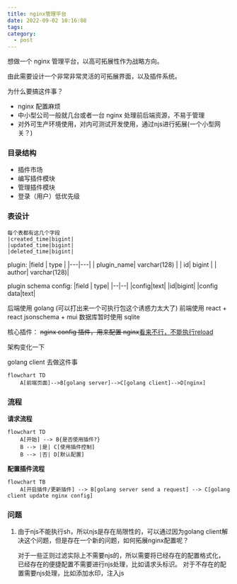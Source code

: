 ```yaml
---
title: nginx管理平台
date: 2022-09-02 10:16:08
tags:
category:
  - post
---
```


想做一个 nginx 管理平台，以高可拓展性作为战略方向。

由此需要设计一个非常非常灵活的可拓展界面，以及插件系统。

为什么要搞这件事？
- nginx 配置麻烦
- 中小型公司一般就几台或者一台 nginx 处理前后端资源，不易于管理
- 对外可生产环境使用，对内可测试开发使用，通过njs进行拓展(一个小型网关？)

### 目录结构

- 插件市场
- 编写插件模块
- 管理插件模块
- 登录（用户）低优先级

### 表设计

```
每个表都有这几个字段
|created_time|bigint|
|updated_time|bigint|
|deleted_time|bigint|
```

plugin:
|field | type |
|---|---|
| plugin_name| varchar(128) |
| id| bigint |
| author| varchar(128)|

plugin schema config:
|field | type|
|--|--|
|config|text|
|id|bigint|
|config data|text|

后端使用 golang (可以打出来一个可执行包这个诱惑力太大了)
前端使用 react + react jsonschema + mui
数据库暂时使用 sqlite

核心插件：
~~nginx config 插件，用来配置 nginx~~[看来不行，不能执行reload](https://github.com/nginx/njs/issues/10)

架构变化一下

golang client 去做这件事

```mermaid
flowchart TD
	A[前端页面]-->B[golang server]-->C[golang client]-->D[nginx]
```


### 流程

**请求流程**
```mermaid
flowchart TD
	A[开始] --> B{是否使用插件?}
	B --> |是| C[使用插件控制]
	B --> |否| D[默认配置]
```
**配置插件流程**
```mermaid
flowchart TB
	A[开启插件/更新插件] --> B[golang server send a request] --> C[golang client update nginx config]
```

### 问题
1. 由于njs不能执行sh，所以njs是存在局限性的，可以通过因为golang client解决这个问题，但是存在一个新的问题，如何拓展nginx配置呢？

	对于一些正则过滤实际上不需要njs的，所以需要将已经存在的配置格式化，已经存在的便捷配置不需要进行njs处理，比如请求头标识。
	对于不存在的配置需要njs处理，比如添加水印，注入js
